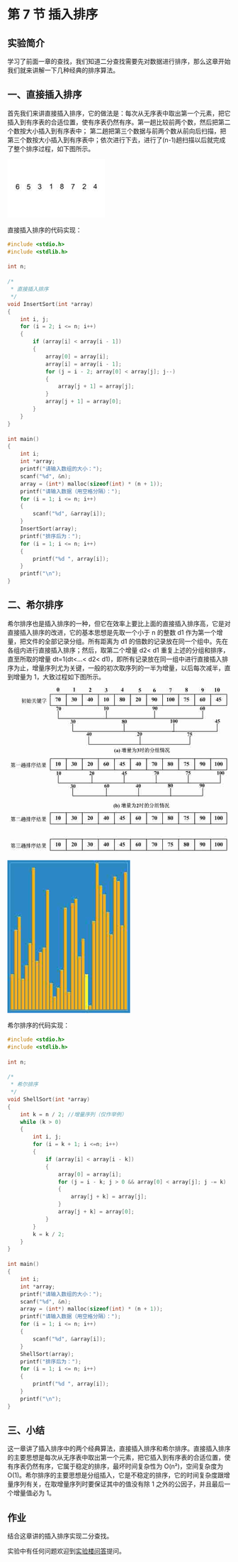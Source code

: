 # 第 7 节 插入排序

## 实验简介

学习了前面一章的查找，我们知道二分查找需要先对数据进行排序，那么这章开始我们就来讲解一下几种经典的排序算法。

## 一、直接插入排序

首先我们来讲直接插入排序，它的做法是：每次从无序表中取出第一个元素，把它插入到有序表的合适位置，使有序表仍然有序。第一趟比较前两个数，然后把第二个数按大小插入到有序表中； 第二趟把第三个数据与前两个数从前向后扫描，把第三个数按大小插入到有序表中；依次进行下去，进行了(n-1)趟扫描以后就完成了整个排序过程，如下图所示。

![](img/35.jpg)

直接插入排序的代码实现：

```cpp
#include <stdio.h>
#include <stdlib.h>

int n;

/*
 * 直接插入排序
 */
void InsertSort(int *array)
{
    int i, j;
    for (i = 2; i <= n; i++)
    {
        if (array[i] < array[i - 1])
        {
            array[0] = array[i];
            array[i] = array[i - 1];
            for (j = i - 2; array[0] < array[j]; j--)
            {
                array[j + 1] = array[j];
            }
            array[j + 1] = array[0];
        }
    }
}

int main()
{
    int i;
    int *array;
    printf("请输入数组的大小：");
    scanf("%d", &n);
    array = (int*) malloc(sizeof(int) * (n + 1));
    printf("请输入数据（用空格分隔）：");
    for (i = 1; i <= n; i++)
    {
        scanf("%d", &array[i]);
    }
    InsertSort(array);
    printf("排序后为：");
    for (i = 1; i <= n; i++)
    {
        printf("%d ", array[i]);
    }
    printf("\n");
} 
```

## 二、希尔排序

希尔排序也是插入排序的一种，但它在效率上要比上面的直接插入排序高，它是对直接插入排序的改进，它的基本思想是先取一个小于 n 的整数 d1 作为第一个增量，把文件的全部记录分组。所有距离为 d1 的倍数的记录放在同一个组中。先在各组内进行直接插入排序；然后，取第二个增量 d2< d1 重复上述的分组和排序，直至所取的增量 dt=1(dt<…< d2< d1)，即所有记录放在同一组中进行直接插入排序为止，增量序列尤为关键，一般的初次取序列的一半为增量，以后每次减半，直到增量为 1，大致过程如下图所示。

![](img/33.jpg)

![](img/36.jpg)

希尔排序的代码实现：

```cpp
#include <stdio.h>
#include <stdlib.h>

int n;

/*
 * 希尔排序
 */
void ShellSort(int *array)
{
    int k = n / 2; //增量序列（仅作举例）
    while (k > 0)
    {
        int i, j;
        for (i = k + 1; i <=n; i++)
        {
            if (array[i] < array[i - k])
            {
                array[0] = array[i];
                for (j = i - k; j > 0 && array[0] < array[j]; j -= k)
                {
                    array[j + k] = array[j];
                }
                array[j + k] = array[0];
            }
        }
        k = k / 2;
    }
}

int main()
{
    int i;
    int *array;
    printf("请输入数组的大小：");
    scanf("%d", &n);
    array = (int*) malloc(sizeof(int) * (n + 1));
    printf("请输入数据（用空格分隔）：");
    for (i = 1; i <= n; i++)
    {
        scanf("%d", &array[i]);
    }
    ShellSort(array);
    printf("排序后为：");
    for (i = 1; i <= n; i++)
    {
        printf("%d ", array[i]);
    }
    printf("\n");
} 
```

## 三、小结

这一章讲了插入排序中的两个经典算法，直接插入排序和希尔排序。直接插入排序的主要思想是每次从无序表中取出第一个元素，把它插入到有序表的合适位置，使有序表仍然有序，它属于稳定的排序，最坏时间复杂性为 O(n²)，空间复杂度为 O(1)。希尔排序的主要思想是分组插入，它是不稳定的排序，它的时间复杂度跟增量序列有关，在取增量序列时要保证其中的值没有除 1 之外的公因子，并且最后一个增量值必为 1。

## 作业

结合这章讲的插入排序实现二分查找。

实验中有任何问题欢迎到[实验楼问答](http://www.shiyanlou.com/questions)提问。